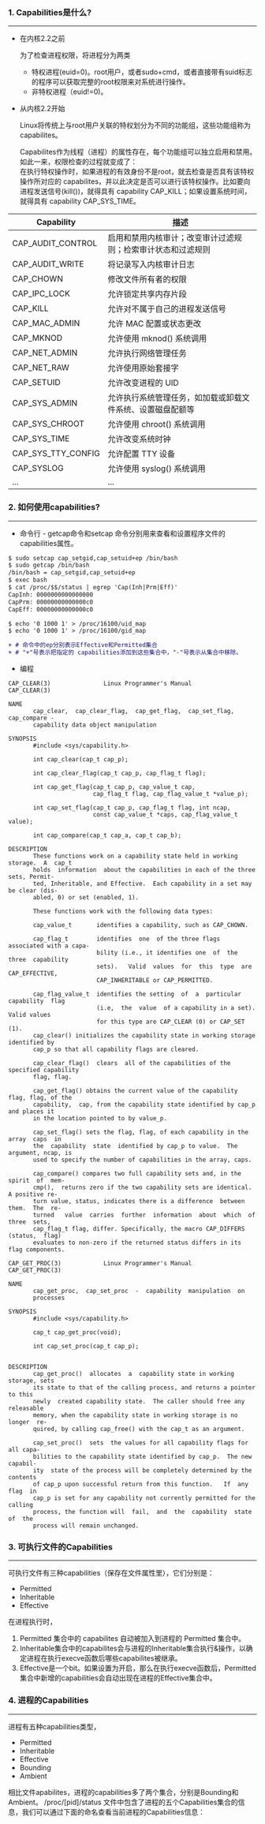 
### 1. Capabilities是什么?
---

* 在内核2.2之前

    为了检查进程权限，将进程分为两类
    * 特权进程(euid=0)。root用户，或者sudo+cmd，或者直接带有suid标志的程序可以获取完整的root权限来对系统进行操作。
    * 非特权进程（euid!=0)。

* 从内核2.2开始

    Linux将传统上与root用户关联的特权划分为不同的功能组，这些功能组称为capabilites。
    
    Capabilites作为线程（进程）的属性存在，每个功能组可以独立启用和禁用。如此一来，权限检查的过程就变成了：<br>
在执行特权操作时，如果进程的有效身份不是root，就去检查是否具有该特权操作所对应的 capabilites，并以此决定是否可以进行该特权操作。比如要向进程发送信号(kill())，就得具有 capability CAP_KILL；如果设置系统时间，就得具有 capability CAP_SYS_TIME。

| Capability | 描述   |
| -------- | ------ |
| CAP_AUDIT_CONTROL   | 启用和禁用内核审计；改变审计过滤规则；检索审计状态和过滤规则 |
| CAP_AUDIT_WRITE   | 将记录写入内核审计日志  |
| CAP_CHOWN | 修改文件所有者的权限 |
| CAP_IPC_LOCK | 允许锁定共享内存片段  |
| CAP_KILL | 允许对不属于自己的进程发送信号  |
| CAP_MAC_ADMIN | 允许 MAC 配置或状态更改  |
| CAP_MKNOD | 允许使用 mknod() 系统调用  |
| CAP_NET_ADMIN | 允许执行网络管理任务  |
| CAP_NET_RAW | 允许使用原始套接字  |
| CAP_SETUID | 允许改变进程的 UID  |
| CAP_SYS_ADMIN | 允许执行系统管理任务，如加载或卸载文件系统、设置磁盘配额等  |
| CAP_SYS_CHROOT | 允许使用 chroot() 系统调用  |
| CAP_SYS_TIME | 允许改变系统时钟  |
| CAP_SYS_TTY_CONFIG | 允许配置 TTY 设备  |
| CAP_SYSLOG | 允许使用 syslog() 系统调用  |
| ... | ...  |

### 2. 如何使用capabilities?
---
- 命令行 - getcap命令和setcap 命令分别用来查看和设置程序文件的 capabilities属性。
```diff
$ sudo setcap cap_setgid,cap_setuid+ep /bin/bash
$ sudo getcap /bin/bash
/bin/bash = cap_setgid,cap_setuid+ep
$ exec bash
$ cat /proc/$$/status | egrep 'Cap(Inh|Prm|Eff)'
CapInh: 0000000000000000
CapPrm: 00000000000000c0
CapEff: 00000000000000c0

$ echo '0 1000 1' > /proc/16100/uid_map
$ echo '0 1000 1' > /proc/16100/gid_map

+ # 命令中的ep分别表示Effective和Permitted集合
+ # "+"号表示把指定的 capabilities添加到这些集合中，"-"号表示从集合中移除。
```
- 编程
```
CAP_CLEAR(3)               Linux Programmer's Manual              CAP_CLEAR(3)

NAME
       cap_clear,  cap_clear_flag,  cap_get_flag,  cap_set_flag, cap_compare -
       capability data object manipulation

SYNOPSIS
       #include <sys/capability.h>

       int cap_clear(cap_t cap_p);

       int cap_clear_flag(cap_t cap_p, cap_flag_t flag);

       int cap_get_flag(cap_t cap_p, cap_value_t cap,
                        cap_flag_t flag, cap_flag_value_t *value_p);

       int cap_set_flag(cap_t cap_p, cap_flag_t flag, int ncap,
                        const cap_value_t *caps, cap_flag_value_t value);

       int cap_compare(cap_t cap_a, cap_t cap_b);

DESCRIPTION
       These functions work on a capability state held in working storage.  A  cap_t
       holds  information  about the capabilities in each of the three sets, Permit‐
       ted, Inheritable, and Effective.  Each capability in a set may be clear (dis‐
       abled, 0) or set (enabled, 1).

       These functions work with the following data types:

       cap_value_t       identifies a capability, such as CAP_CHOWN.

       cap_flag_t        identifies  one  of the three flags associated with a capa‐
                         bility (i.e., it identifies one  of  the  three  capability
                         sets).   Valid  values  for  this  type  are CAP_EFFECTIVE,
                         CAP_INHERITABLE or CAP_PERMITTED.

       cap_flag_value_t  identifies the setting  of  a  particular  capability  flag
                         (i.e,  the  value  of a capability in a set).  Valid values
                         for this type are CAP_CLEAR (0) or CAP_SET (1).
       cap_clear() initializes the capability state in working storage identified by
       cap_p so that all capability flags are cleared.

       cap_clear_flag()  clears  all of the capabilities of the specified capability
       flag, flag.

       cap_get_flag() obtains the current value of the capability flag, flag, of the
       capability,  cap, from the capability state identified by cap_p and places it
       in the location pointed to by value_p.

       cap_set_flag() sets the flag, flag, of each capability in the array  caps  in
       the  capability  state  identified by cap_p to value.  The argument, ncap, is
       used to specify the number of capabilities in the array, caps.

       cap_compare() compares two full capability sets and, in the  spirit  of  mem‐
       cmp(),  returns zero if the two capability sets are identical. A positive re‐
       turn value, status, indicates there is a difference  between  them.  The  re‐
       turned   value  carries  further  information  about  which  of  three  sets,
       cap_flag_t flag, differ. Specifically, the macro CAP_DIFFERS  (status,  flag)
       evaluates to non-zero if the returned status differs in its flag components.

```

```
CAP_GET_PROC(3)            Linux Programmer's Manual           CAP_GET_PROC(3)

NAME
       cap_get_proc,  cap_set_proc  -  capability  manipulation  on
       processes
      
SYNOPSIS       
       #include <sys/capability.h>

       cap_t cap_get_proc(void);

       int cap_set_proc(cap_t cap_p);


DESCRIPTION
       cap_get_proc()  allocates  a  capability state in working storage, sets
       its state to that of the calling process, and returns a pointer to this
       newly  created capability state.  The caller should free any releasable
       memory, when the capability state in working storage is no  longer  re‐
       quired, by calling cap_free() with the cap_t as an argument.

       cap_set_proc()  sets  the values for all capability flags for all capa‐
       bilities to the capability state identified by cap_p.  The new capabil‐
       ity  state of the process will be completely determined by the contents
       of cap_p upon successful return from this function.   If  any  flag  in
       cap_p is set for any capability not currently permitted for the calling
       process, the function will  fail,  and  the  capability  state  of  the
       process will remain unchanged.
```

### 3. 可执行文件的Capabilities
---

可执行文件有三种capabilities（保存在文件属性里），它们分别是：

* Permitted
* Inheritable
* Effective

在进程执行时，
1. Permitted 集合中的 capabilites 自动被加入到进程的 Permitted 集合中。
2. Inheritable集合中的capabilites会与进程的Inheritable集合执行&操作，以确定进程在执行execve函数后哪些capabilites被继承。
3. Effective是一个bit。如果设置为开启，那么在执行execve函数后，Permitted集合中新增的capabilities会自动出现在进程的Effective集合中。

### 4. 进程的Capabilities
----

进程有五种capabilities类型，
* Permitted
* Inheritable
* Effective
* Bounding
* Ambient

相比文件apabilites，进程的capabilities多了两个集合，分别是Bounding和Ambient。
/proc/[pid]/status 文件中包含了进程的五个Capabilities集合的信息，我们可以通过下面的命名查看当前进程的Capabilities信息：
